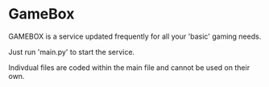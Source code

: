 # GameBox

GAMEBOX is a service updated frequently for all your 'basic' gaming needs.

Just run 'main.py' to start the service.

Indivdual files are coded within the main file and cannot be used on their own.
